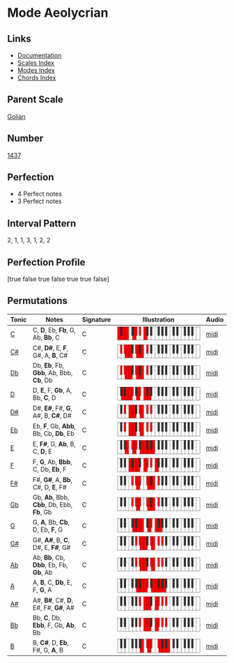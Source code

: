 # Mode Aeolycrian

## Links

- [Documentation](index.md)
- [Scales Index](Scales.md)
- [Modes Index](Modes.md)
- [Chords Index](Chords.md)

## Parent Scale

[Golian](ScaleGolian.md)

## Number

[1437](https://ianring.com/musictheory/scales/1437)

## Perfection

- 4 Perfect notes
- 3 Perfect notes

## Interval Pattern

2, 1, 1, 3, 1, 2, 2

## Perfection Profile

[true false true false true true false]

## Permutations

| Tonic | Notes | Signature | Illustration | Audio |
|-------|-------|-----------|--------------|-------|
| [C](ModeCNaturalAeolycrian.md) | C, **D**, Eb, **Fb**, G, Ab, **Bb**, C | C | ![CNaturalAeolycrian](ModeCNaturalAeolycrian.png) | [midi](https://github.com/edipermadi/music/blob/main/docs/ModeCNaturalAeolycrian.mid?raw=true) |
| [C#](ModeCSharpAeolycrian.md) | C#, **D#**, E, **F**, G#, A, **B**, C# | C | ![CSharpAeolycrian](ModeCSharpAeolycrian.png) | [midi](https://github.com/edipermadi/music/blob/main/docs/ModeCSharpAeolycrian.mid?raw=true) |
| [Db](ModeDFlatAeolycrian.md) | Db, **Eb**, Fb, **Gbb**, Ab, Bbb, **Cb**, Db | C | ![DFlatAeolycrian](ModeDFlatAeolycrian.png) | [midi](https://github.com/edipermadi/music/blob/main/docs/ModeDFlatAeolycrian.mid?raw=true) |
| [D](ModeDNaturalAeolycrian.md) | D, **E**, F, **Gb**, A, Bb, **C**, D | C | ![DNaturalAeolycrian](ModeDNaturalAeolycrian.png) | [midi](https://github.com/edipermadi/music/blob/main/docs/ModeDNaturalAeolycrian.mid?raw=true) |
| [D#](ModeDSharpAeolycrian.md) | D#, **E#**, F#, **G**, A#, B, **C#**, D# | C | ![DSharpAeolycrian](ModeDSharpAeolycrian.png) | [midi](https://github.com/edipermadi/music/blob/main/docs/ModeDSharpAeolycrian.mid?raw=true) |
| [Eb](ModeEFlatAeolycrian.md) | Eb, **F**, Gb, **Abb**, Bb, Cb, **Db**, Eb | C | ![EFlatAeolycrian](ModeEFlatAeolycrian.png) | [midi](https://github.com/edipermadi/music/blob/main/docs/ModeEFlatAeolycrian.mid?raw=true) |
| [E](ModeENaturalAeolycrian.md) | E, **F#**, G, **Ab**, B, C, **D**, E | C | ![ENaturalAeolycrian](ModeENaturalAeolycrian.png) | [midi](https://github.com/edipermadi/music/blob/main/docs/ModeENaturalAeolycrian.mid?raw=true) |
| [F](ModeFNaturalAeolycrian.md) | F, **G**, Ab, **Bbb**, C, Db, **Eb**, F | C | ![FNaturalAeolycrian](ModeFNaturalAeolycrian.png) | [midi](https://github.com/edipermadi/music/blob/main/docs/ModeFNaturalAeolycrian.mid?raw=true) |
| [F#](ModeFSharpAeolycrian.md) | F#, **G#**, A, **Bb**, C#, D, **E**, F# | C | ![FSharpAeolycrian](ModeFSharpAeolycrian.png) | [midi](https://github.com/edipermadi/music/blob/main/docs/ModeFSharpAeolycrian.mid?raw=true) |
| [Gb](ModeGFlatAeolycrian.md) | Gb, **Ab**, Bbb, **Cbb**, Db, Ebb, **Fb**, Gb | C | ![GFlatAeolycrian](ModeGFlatAeolycrian.png) | [midi](https://github.com/edipermadi/music/blob/main/docs/ModeGFlatAeolycrian.mid?raw=true) |
| [G](ModeGNaturalAeolycrian.md) | G, **A**, Bb, **Cb**, D, Eb, **F**, G | C | ![GNaturalAeolycrian](ModeGNaturalAeolycrian.png) | [midi](https://github.com/edipermadi/music/blob/main/docs/ModeGNaturalAeolycrian.mid?raw=true) |
| [G#](ModeGSharpAeolycrian.md) | G#, **A#**, B, **C**, D#, E, **F#**, G# | C | ![GSharpAeolycrian](ModeGSharpAeolycrian.png) | [midi](https://github.com/edipermadi/music/blob/main/docs/ModeGSharpAeolycrian.mid?raw=true) |
| [Ab](ModeAFlatAeolycrian.md) | Ab, **Bb**, Cb, **Dbb**, Eb, Fb, **Gb**, Ab | C | ![AFlatAeolycrian](ModeAFlatAeolycrian.png) | [midi](https://github.com/edipermadi/music/blob/main/docs/ModeAFlatAeolycrian.mid?raw=true) |
| [A](ModeANaturalAeolycrian.md) | A, **B**, C, **Db**, E, F, **G**, A | C | ![ANaturalAeolycrian](ModeANaturalAeolycrian.png) | [midi](https://github.com/edipermadi/music/blob/main/docs/ModeANaturalAeolycrian.mid?raw=true) |
| [A#](ModeASharpAeolycrian.md) | A#, **B#**, C#, **D**, E#, F#, **G#**, A# | C | ![ASharpAeolycrian](ModeASharpAeolycrian.png) | [midi](https://github.com/edipermadi/music/blob/main/docs/ModeASharpAeolycrian.mid?raw=true) |
| [Bb](ModeBFlatAeolycrian.md) | Bb, **C**, Db, **Ebb**, F, Gb, **Ab**, Bb | C | ![BFlatAeolycrian](ModeBFlatAeolycrian.png) | [midi](https://github.com/edipermadi/music/blob/main/docs/ModeBFlatAeolycrian.mid?raw=true) |
| [B](ModeBNaturalAeolycrian.md) | B, **C#**, D, **Eb**, F#, G, **A**, B | C | ![BNaturalAeolycrian](ModeBNaturalAeolycrian.png) | [midi](https://github.com/edipermadi/music/blob/main/docs/ModeBNaturalAeolycrian.mid?raw=true) |
